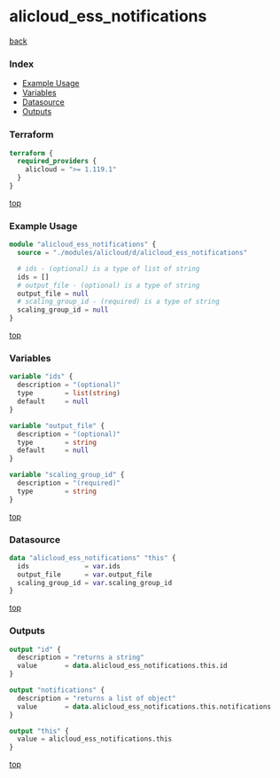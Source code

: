 # alicloud_ess_notifications

[back](../alicloud.md)

### Index

- [Example Usage](#example-usage)
- [Variables](#variables)
- [Datasource](#datasource)
- [Outputs](#outputs)

### Terraform

```terraform
terraform {
  required_providers {
    alicloud = ">= 1.119.1"
  }
}
```

[top](#index)

### Example Usage

```terraform
module "alicloud_ess_notifications" {
  source = "./modules/alicloud/d/alicloud_ess_notifications"

  # ids - (optional) is a type of list of string
  ids = []
  # output_file - (optional) is a type of string
  output_file = null
  # scaling_group_id - (required) is a type of string
  scaling_group_id = null
}
```

[top](#index)

### Variables

```terraform
variable "ids" {
  description = "(optional)"
  type        = list(string)
  default     = null
}

variable "output_file" {
  description = "(optional)"
  type        = string
  default     = null
}

variable "scaling_group_id" {
  description = "(required)"
  type        = string
}
```

[top](#index)

### Datasource

```terraform
data "alicloud_ess_notifications" "this" {
  ids              = var.ids
  output_file      = var.output_file
  scaling_group_id = var.scaling_group_id
}
```

[top](#index)

### Outputs

```terraform
output "id" {
  description = "returns a string"
  value       = data.alicloud_ess_notifications.this.id
}

output "notifications" {
  description = "returns a list of object"
  value       = data.alicloud_ess_notifications.this.notifications
}

output "this" {
  value = alicloud_ess_notifications.this
}
```

[top](#index)